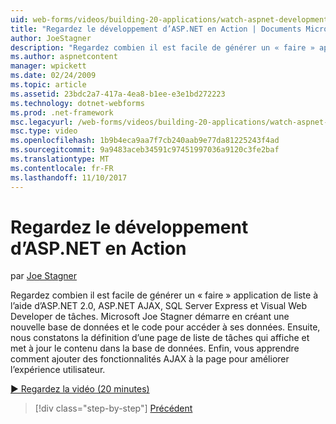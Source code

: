 ```yaml
---
uid: web-forms/videos/building-20-applications/watch-aspnet-development-in-action
title: "Regardez le développement d’ASP.NET en Action | Documents Microsoft"
author: JoeStagner
description: "Regardez combien il est facile de générer un « faire » application de liste à l’aide d’ASP.NET 2.0, ASP.NET AJAX, SQL Server Express et Visual Web Developer de tâches. MIC..."
ms.author: aspnetcontent
manager: wpickett
ms.date: 02/24/2009
ms.topic: article
ms.assetid: 23bdc2a7-417a-4ea8-b1ee-e3e1bd272223
ms.technology: dotnet-webforms
ms.prod: .net-framework
msc.legacyurl: /web-forms/videos/building-20-applications/watch-aspnet-development-in-action
msc.type: video
ms.openlocfilehash: 1b9b4eca9aa7f7cb240aab9e77da81225243f4ad
ms.sourcegitcommit: 9a9483aceb34591c97451997036a9120c3fe2baf
ms.translationtype: MT
ms.contentlocale: fr-FR
ms.lasthandoff: 11/10/2017
---
```

<a name="watch-aspnet-development-in-action"></a>Regardez le développement d’ASP.NET en Action
====================
par [Joe Stagner](https://github.com/JoeStagner)

Regardez combien il est facile de générer un « faire » application de liste à l’aide d’ASP.NET 2.0, ASP.NET AJAX, SQL Server Express et Visual Web Developer de tâches. Microsoft Joe Stagner démarre en créant une nouvelle base de données et le code pour accéder à ses données. Ensuite, nous constatons la définition d’une page de liste de tâches qui affiche et met à jour le contenu dans la base de données. Enfin, vous apprendre comment ajouter des fonctionnalités AJAX à la page pour améliorer l’expérience utilisateur.

[&#9654; Regardez la vidéo (20 minutes)](https://channel9.msdn.com/Blogs/ASP-NET-Site-Videos/watch-aspnet-development-in-action)

>[!div class="step-by-step"]
[Précédent](lesson-8-working-with-the-gridview-and-formview.md)

